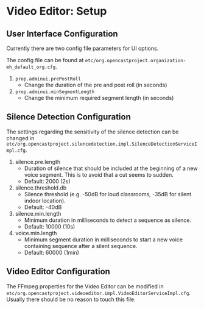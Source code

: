 Video Editor: Setup
===================


User Interface Configuration
----------------------------

Currently there are two config file parameters for UI options.

The config file can be found at `etc/org.opencastproject.organization-mh_default_org.cfg`.

1. `prop.adminui.prePostRoll`
    - Change the duration of the pre and post roll (in seconds)
2. `prop.adminui.minSegmentLength`
    - Change the minimum required segment length (in seconds)

Silence Detection Configuration
-------------------------------

The settings regarding the sensitivity of the silence detection can be changed in
`etc/org.opencastproject.silencedetection.impl.SilenceDetectionServiceImpl.cfg`.

1. silence.pre.length
    - Duration of silence that should be included at the beginning of  a new voice segment. This is to avoid that a cut
      seems to sudden.
    - Default: 2000 (2s)
2. silence.threshold.db
    - Silence threshold (e.g. -50dB for loud classrooms, -35dB for silent indoor location).
    - Default: -40dB
3. silence.min.length
    - Minimum duration in milliseconds to detect a sequence as silence.
    - Default: 10000 (10s)
4. voice.min.length
    - Minimum segment duration in milliseconds to start a new voice containing sequence after a silent sequence.
    - Default: 60000 (1min)

Video Editor Configuration
--------------------------

The FFmpeg properties for the Video Editor can be modified in
`etc/org.opencastproject.videoeditor.impl.VideoEditorServiceImpl.cfg`. Usually there should be no reason to touch this
file.
